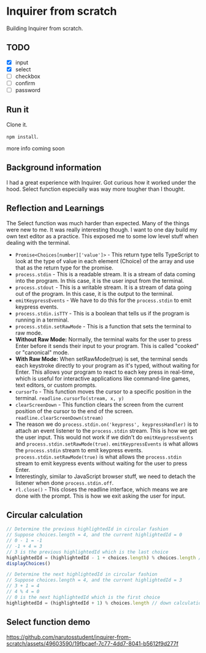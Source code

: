 # Inquirer from scratch

Building Inquirer from scratch.

## TODO

- [x] input
- [x] select
- [ ] checkbox
- [ ] confirm
- [ ] password

## Run it

Clone it.

`npm install`.

more info coming soon

## Background information

I had a great experience with Inquirer. Got curious how it worked under the hood. Select function especially was way more tougher than I thought.

## Reflection and Learnings

The Select function was much harder than expected. Many of the things were new to me. It was really interesting though. I want to one day build my own text editor as a practice. This exposed me to some low level stuff when dealing with the terminal.

- `Promise<Choices[number]['value']>` - This return type tells TypeScript to look at the type of value in each element (Choice) of the array and use that as the return type for the promise.
- `process.stdin` - This is a readable stream. It is a stream of data coming into the program. In this case, it is the user input from the terminal.
- `process.stdout` - This is a writable stream. It is a stream of data going out of the program. In this case, it is the output to the terminal.
- `emitKeypressEvents` - We have to do this for the `process.stdin` to emit keypress events.
- `process.stdin.isTTY` - This is a boolean that tells us if the program is running in a terminal.
- `process.stdin.setRawMode` - This is a function that sets the terminal to raw mode.
- **Without Raw Mode:** Normally, the terminal waits for the user to press Enter before it sends their input to your program. This is called "cooked" or "canonical" mode.
- **With Raw Mode:** When setRawMode(true) is set, the terminal sends each keystroke directly to your program as it's typed, without waiting for Enter. This allows your program to react to each key press in real-time, which is useful for interactive applications like command-line games, text editors, or custom prompts.
- `cursorTo` - This function moves the cursor to a specific position in the terminal. `readline.cursorTo(stream, x, y)`
- `clearScreenDown` - This function clears the screen from the current position of the cursor to the end of the screen. `readline.clearScreenDown(stream)`
- The reason we do `process.stdin.on('keypress', keypressHandler)` is to attach an event listener to the `process.stdin` stream. This is how we get the user input. This would not work if we didn't do `emitKeypressEvents` and `process.stdin.setRawMode(true)`. `emitKeypressEvents` is what allows the `process.stdin` stream to emit keypress events. `process.stdin.setRawMode(true)` is what allows the `process.stdin` stream to emit keypress events without waiting for the user to press Enter.
- Interestingly, similar to JavaScript browser stuff, we need to detach the listener when done `process.stdin.off`.
- `rl.close()` - This closes the readline interface, which means we are done with the prompt. This is how we exit asking the user for input.

## Circular calculation

```js
// Determine the previous highlightedId in circular fashion
// Suppose choices.length = 4, and the current highlightedId = 0
// 0 - 1 = -1
// -1 + 4 = 3
// 3 is the previous highlightedId which is the last choice
highlightedId = (highlightedId - 1 + choices.length) % choices.length // up calculation
displayChoices()

// Determine the next highlightedId in circular fashion
// Suppose choices.length = 4, and the current highlightedId = 3
// 3 + 1 = 4
// 4 % 4 = 0
// 0 is the next highlightedId which is the first choice
highlightedId = (highlightedId + 1) % choices.length // down calculation
```

## Select function demo

https://github.com/narutosstudent/inquirer-from-scratch/assets/49603590/19fbcaef-7c77-4dd7-8041-b5612f9d277f
